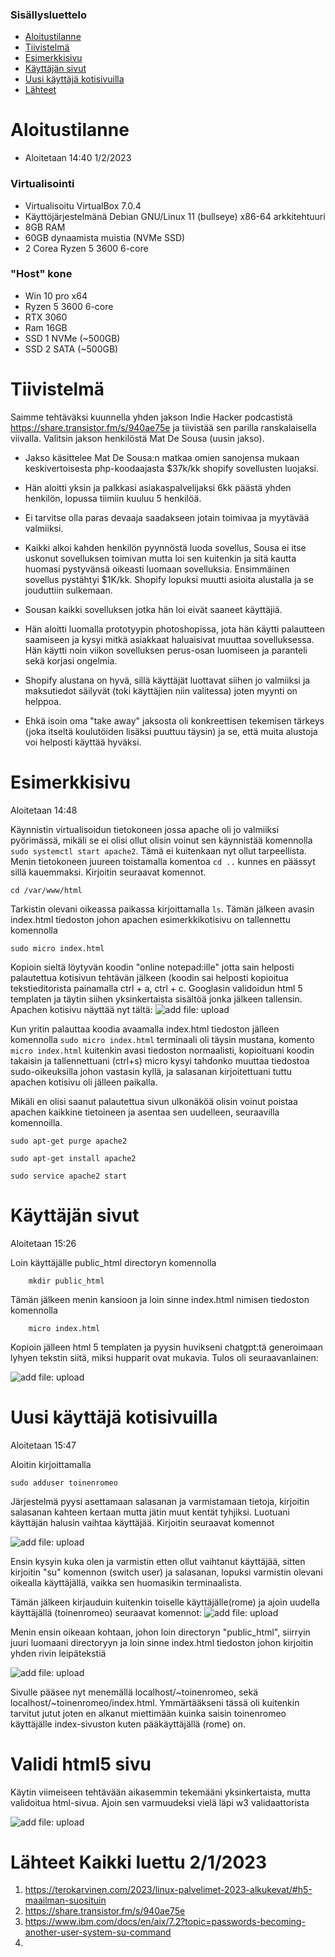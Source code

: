 ### Sisällysluettelo

- [Aloitustilanne](#Aloitustilanne)
- [Tiivistelmä](#Tiivistelmä)
- [Esimerkkisivu](#esimerkkisivu)
- [Käyttäjän sivut](#käyttäjän-sivut)
- [Uusi käyttäjä kotisivuilla](#Uusi-käyttäjä-kotisivuilla)
- [Lähteet](#lähteet)



# Aloitustilanne

- Aloitetaan 14:40 1/2/2023

### Virtualisointi
- Virtualisoitu VirtualBox 7.0.4
- Käyttöjärjestelmänä Debian GNU/Linux 11 (bullseye) x86-64 arkkitehtuuri 
- 8GB RAM
- 60GB dynaamista muistia (NVMe SSD)
- 2 Corea Ryzen 5 3600 6-core

### "Host" kone
- Win 10 pro x64
- Ryzen 5 3600 6-core
- RTX 3060
- Ram 16GB
- SSD 1 NVMe (~500GB)
- SSD 2 SATA (~500GB)


# Tiivistelmä
Saimme tehtäväksi kuunnella yhden jakson Indie Hacker podcastistä https://share.transistor.fm/s/940ae75e ja tiivistää sen parilla ranskalaisella viivalla. Valitsin jakson henkilöstä Mat De Sousa (uusin jakso).

- Jakso käsittelee Mat De Sousa:n matkaa omien sanojensa mukaan keskivertoisesta php-koodaajasta $37k/kk shopify sovellusten luojaksi.
- Hän aloitti yksin ja palkkasi asiakaspalvelijaksi 6kk päästä yhden henkilön, lopussa tiimiin kuuluu 5 henkilöä.
- Ei tarvitse olla paras devaaja saadakseen jotain toimivaa ja myytävää valmiiksi.
- Kaikki alkoi kahden henkilön pyynnöstä luoda sovellus, Sousa ei itse uskonut sovelluksen toimivan mutta loi sen kuitenkin ja sitä kautta huomasi pystyvänsä oikeasti luomaan sovelluksia. Ensimmäinen sovellus pystähtyi $1K/kk. Shopify lopuksi muutti asioita alustalla ja se jouduttiin sulkemaan.
-  Sousan kaikki sovelluksen jotka hän loi eivät saaneet käyttäjiä.
-  Hän aloitti luomalla prototyypin photoshopissa, jota hän käytti palautteen saamiseen ja kysyi mitkä asiakkaat haluaisivat muuttaa sovelluksessa. Hän käytti noin viikon sovelluksen perus-osan luomiseen ja paranteli sekä korjasi ongelmia.
-  Shopify alustana on hyvä, sillä käyttäjät luottavat siihen jo valmiiksi ja maksutiedot säilyvät (toki käyttäjien niin valitessa) joten myynti on helppoa.

- Ehkä isoin oma "take away" jaksosta oli konkreettisen tekemisen tärkeys (joka itseltä koulutöiden lisäksi puuttuu täysin) ja se, että muita alustoja voi helposti käyttää hyväksi.


# Esimerkkisivu

Aloitetaan 14:48

Käynnistin virtualisoidun tietokoneen jossa apache oli jo valmiiksi pyörimässä, mikäli se ei olisi ollut olisin voinut sen käynnistää komennolla ```sudo systemctl start apache2```. Tämä ei kuitenkaan nyt ollut tarpeellista. Menin tietokoneen juureen toistamalla komentoa ```cd ..``` kunnes en päässyt sillä kauemmaksi. Kirjoitin seuraavat komennot.

    cd /var/www/html
    
Tarkistin olevani oikeassa paikassa kirjoittamalla ```ls```. Tämän jälkeen avasin index.html tiedoston johon apachen esimerkkikotisivu on tallennettu komennolla 

    sudo micro index.html 
    
Kopioin sieltä löytyvän koodin "online notepad:ille" jotta sain helposti palautettua kotisivun tehtävän jälkeen (koodin sai helposti kopioitua tekstieditorista painamalla ctrl + a, ctrl + c. Googlasin validoidun html 5 templaten ja täytin siihen yksinkertaista sisältöä jonka jälkeen tallensin. Apachen kotisivu näyttää nyt tältä:
![add file: upload](V3Kuvat1/v3t1k1.jpg)

Kun yritin palauttaa koodia avaamalla index.html tiedoston jälleen komennolla ```sudo micro index.html``` terminaali oli täysin mustana, komento ```micro index.html``` kuitenkin avasi tiedoston normaalisti, kopioituani koodin takaisin ja tallennettuani (ctrl+s) micro kysyi tahdonko muuttaa tiedostoa sudo-oikeuksilla johon vastasin kyllä, ja salasanan kirjoitettuani tuttu apachen kotisivu oli jälleen paikalla.
        
Mikäli en olisi saanut palautettua sivun ulkonäköä olisin voinut poistaa apachen kaikkine tietoineen ja asentaa sen uudelleen, seuraavilla komennoilla.

    sudo apt-get purge apache2

    sudo apt-get install apache2

    sudo service apache2 start



# Käyttäjän sivut

Aloitetaan 15:26

Loin käyttäjälle public_html directoryn komennolla

        mkdir public_html

Tämän jälkeen menin kansioon ja loin sinne index.html nimisen tiedoston komennolla

        micro index.html
        
Kopioin jälleen html 5 templaten ja pyysin huvikseni chatgpt:tä generoimaan lyhyen tekstin siitä, miksi hupparit ovat mukavia. Tulos oli seuraavanlainen:

![add file: upload](V3Kuvat1/v3t1k2.jpg)


# Uusi käyttäjä kotisivuilla

Aloitetaan 15:47

Aloitin kirjoittamalla

    sudo adduser toinenromeo
    
Järjestelmä pyysi asettamaan salasanan ja varmistamaan tietoja, kirjoitin salasanan kahteen kertaan mutta jätin muut kentät tyhjiksi. Luotuani käyttäjän halusin vaihtaa käyttäjää. Kirjoitin seuraavat komennot

![add file: upload](V3Kuvat1/v3t1k3.jpg)

Ensin kysyin kuka olen ja varmistin etten ollut vaihtanut käyttäjää, sitten kirjoitin "su" komennon (switch user) ja salasanan, lopuksi varmistin olevani oikealla käyttäjällä, vaikka sen huomasikin terminaalista.

Tämän jälkeen kirjauduin kuitenkin toiselle käyttäjälle(rome) ja ajoin uudella käyttäjällä (toinenromeo) seuraavat komennot:
![add file: upload](V3Kuvat1/v3t1k4.jpg)

Menin ensin oikeaan kohtaan, johon loin directoryn "public_html", siirryin juuri luomaani directoryyn ja loin sinne index.html tiedoston johon kirjoitin yhden rivin leipätekstiä 

![add file: upload](V3Kuvat1/v3t1k5.jpg)

Sivulle pääsee nyt menemällä localhost/~toinenromeo, sekä localhost/~toinenromeo/index.html. Ymmärtääkseni tässä oli kuitenkin tarvitut jutut joten en alkanut miettimään kuinka saisin toinenromeo käyttäjälle index-sivuston kuten pääkäyttäjällä (rome) on.

# Validi html5 sivu

Käytin viimeiseen tehtävään aikasemmin tekemääni yksinkertaista, mutta validoitua html-sivua. Ajoin sen varmuudeksi vielä läpi w3 validaattorista

![add file: upload](V3Kuvat1/v3t1k6.jpg)



# Lähteet Kaikki luettu 2/1/2023
1) https://terokarvinen.com/2023/linux-palvelimet-2023-alkukevat/#h5-maailman-suosituin
2) https://share.transistor.fm/s/940ae75e
3) https://www.ibm.com/docs/en/aix/7.2?topic=passwords-becoming-another-user-system-su-command
4) 

